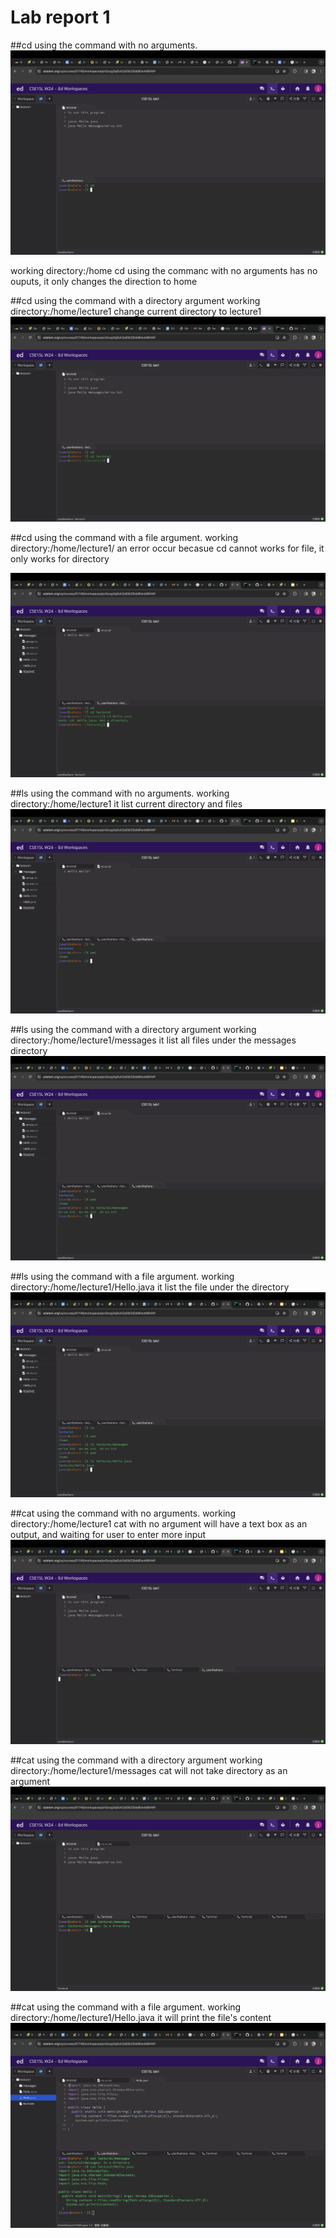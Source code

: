 # Lab report 1
##cd using the command with no arguments.
![Image](1.jpg)

working directory:/home
cd using the commanc with no arguments has no ouputs, it only changes the direction to home

##cd using the command with a directory argument
working directory:/home/lecture1
change current directory to lecture1
![Image](2.jpg)

##cd using the command with a file argument.
working directory:/home/lecture1/
an error occur becasue cd cannot works for file, it only works for directory

![Image](3.jpg)


##ls using the command with no arguments.
working directory:/home/lecture1
it list current directory and files
![Image](4.jpg)


##ls using the command with a directory argument
working directory:/home/lecture1/messages
it list all files under the messages directory
![Image](5.jpg)

##ls using the command with a file argument.
working directory:/home/lecture1/Hello.java
it list the file under the directory 
![Image](6.jpg)


##cat using the command with no arguments.
working directory:/home/lecture1
cat with no argument will have a text box as an output, and waiting for user to enter more input
![Image](88.jpg)


##cat using the command with a directory argument
working directory:/home/lecture1/messages
cat will not take directory as an argument
![Image](99.jpg)

##cat using the command with a file argument.
working directory:/home/lecture1/Hello.java
it will print the file's content 
![Image](1010.jpg)




